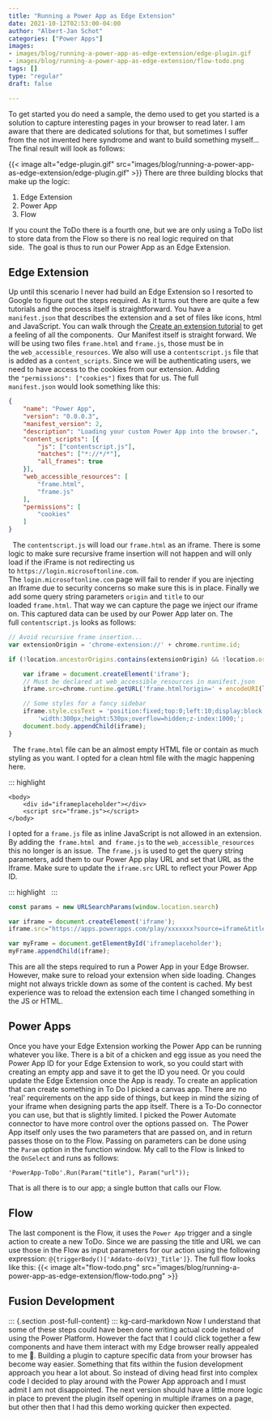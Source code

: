 ```yaml
---
title: "Running a Power App as Edge Extension"
date: 2021-10-12T02:53:00-04:00
author: "Albert-Jan Schot"
categories: ["Power Apps"]
images:
- images/blog/running-a-power-app-as-edge-extension/edge-plugin.gif
- images/blog/running-a-power-app-as-edge-extension/flow-todo.png
tags: []
type: "regular"
draft: false

---
```


To get started you do need a sample, the demo used to get you started is
a solution to capture interesting pages in your browser to read later. I
am aware that there are dedicated solutions for that, but sometimes I
suffer from the not invented here syndrome and want to build something
myself...
The final result will look as follows: 

{{< image alt="edge-plugin.gif" src="images/blog/running-a-power-app-as-edge-extension/edge-plugin.gif" >}}
There are three building blocks that make up the logic: 

1.  Edge Extension
2.  Power App 
3.  Flow 

If you count the ToDo there is a fourth one, but we are only using a
ToDo list to store data from the Flow so there is no real logic required
on that side.  The goal is thus to run our Power App as an Edge
Extension.
## Edge Extension 

Up until this scenario I never had build an Edge Extension so I resorted
to Google to figure out the steps required. As it turns out there are
quite a few tutorials and the process itself is straightforward. You
have a `manifest.json` that describes the extension and a set of files
like icons, html and JavaScript. You can walk through the [Create an
extension
tutorial](https://docs.microsoft.com/en-us/microsoft-edge/extensions-chromium/getting-started/part1-simple-extension)
to get a feeling of all the components. 
Our Manifest itself is straight forward. We will be using two
files `frame.html` and `frame.js`, those must be in
the `web_accessible_resources`. We also will use
a `contentscript.js` file that is added as a `content_scripts`. Since we
will be authenticating users, we need to have access to the cookies from
our extension. Adding the `"permissions": ["cookies"]` fixes that for
us. The full `manifest.json` would look something like this:
 

```json
{
    "name": "Power App",
    "version": "0.0.0.3",
    "manifest_version": 2,
    "description": "Loading your custom Power App into the browser.",
    "content_scripts": [{
        "js": ["contentscript.js"],
        "matches": ["*://*/*"],
        "all_frames": true
    }],
    "web_accessible_resources": [
        "frame.html",
        "frame.js"
    ],
    "permissions": [
        "cookies"
    ]
}
```
 
The `contentscript.js` will load our `frame.html` as an iframe. There is
some logic to make sure recursive frame insertion will not happen and
will only load if the iFrame is not redirecting us
to `https://login.microsoftonline.com`.
The `login.microsoftonline.com` page will fail to render if you are
injecting an Iframe due to security concerns so make sure this is in
place. Finally we add some query
string parameters `origin` and `title` to our loaded `frame.html`. That
way we can capture the page we inject our iframe on. This captured data
can be used by our Power App later on. The full `contentscript.js` looks
as follows:
 
```javascript
// Avoid recursive frame insertion...
var extensionOrigin = 'chrome-extension://' + chrome.runtime.id;

if (!location.ancestorOrigins.contains(extensionOrigin) && !location.origin.startsWith("https://login.microsoftonline.com")) {

    var iframe = document.createElement('iframe');
    // Must be declared at web_accessible_resources in manifest.json
    iframe.src=chrome.runtime.getURL('frame.html?origin=' + encodeURI(location.href) + "&title=" + encodeURI(document.title));

    // Some styles for a fancy sidebar
    iframe.style.cssText = 'position:fixed;top:0;left:10;display:block;' +
        'width:300px;height:530px;overflow=hidden;z-index:1000;';
    document.body.appendChild(iframe);
}
```
 
The `frame.html` file can be an almost empty HTML file or contain as
much styling as you want. I opted for a clean html file with the magic
happening here. 

::: highlight
``` {.lia-code-sample .language-markup}
<body>
    <div id="iframeplaceholder"></div>
    <script src="frame.js"></script>
</body>
```

I opted for a `frame.js` file as inline JavaScript is not allowed in an
extension. By adding the  `frame.html`  and  `frame.js` to the
`web_accessible_resources` this no longer is an
issue.  The `frame.js` is used to get the query string parameters, add
them to our Power App play URL and set that URL as the Iframe. Make sure
to update the `iframe.src` URL to reflect your Power App ID.

::: highlight
 
:::

```javascript
const params = new URLSearchParams(window.location.search)

var iframe = document.createElement('iframe');
iframe.src="https://apps.powerapps.com/play/xxxxxxx?source=iframe&title=" + encodeURI(params.get('title')) + "&url=" + encodeURI(params.get('origin'))

var myFrame = document.getElementById('iframeplaceholder');
myFrame.appendChild(iframe);
```
This are all the steps required to run a Power App in your Edge Browser.
However, make sure to reload your extension when side loading. Changes
might not always trickle down as some of the content is cached. My best
experience was to reload the extension each time I changed something in
the JS or HTML.
## Power Apps 

Once you have your Edge Extension working the Power App can be running
whatever you like. There is a bit of a chicken and egg issue as you need
the Power App ID for your Edge Extension to work, so you could start
with creating an empty app and save it to get the ID you need. Or you
could update the Edge Extension once the App is ready. To create an
application that can create something in To Do I picked a canvas app.
There are no 'real' requirements on the app side of things, but keep in
mind the sizing of your iframe when designing parts the app itself.
There is a To-Do connector you can use, but that is slightly limited. I
picked the Power Automate connector to have more control over the
options passed on. 
The Power App itself only uses the two parameters that are passed on,
and in return passes those on to the Flow. Passing on parameters can be
done using the `Param` option in the function window. My call to the
Flow is linked to the `OnSelect` and runs as follows:

``` {.lia-code-sample .language-applescript}
'PowerApp-ToDo'.Run(Param("title"), Param("url"));
```

That is all there is to our app; a single button that calls our Flow. 
## Flow 

The last component is the Flow, it uses the `Power App` trigger and a
single action to create a new ToDo. Since we are passing the title and
URL we can use those in the Flow as input parameters for our action
using the following
expression: `@{triggerBody()['Addato-do(V3)_Title']}`. The full flow
looks like this:
{{< image alt="flow-todo.png" src="images/blog/running-a-power-app-as-edge-extension/flow-todo.png" >}}

## Fusion Development 

::: {.section .post-full-content}
::: kg-card-markdown
Now I understand that some of these steps could have been done writing
actual code instead of using the Power Platform. However the fact that I
could click together a few components and have them interact with my
Edge browser really appealed to me :rocket:. Building a plugin to
capture specific data from your browser has become way easier. Something
that fits within the fusion development approach you hear a lot about.
So instead of diving head first into complex code I decided to play
around with the Power App approach and I must admit I am not
disappointed. The next version should have a little more logic in place
to prevent the plugin itself opening in multiple iframes on a page, but
other then that I had this demo working quicker then expected. 
